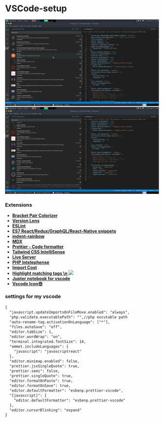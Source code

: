 # VSCode-setup

<img src="./installed ext.png"/>
<img src="./installed ext2.png"/>

### Extensions
- **[Bracket Pair Colorizer]( https://github.com/CoenraadS/Bracket-Pair-Colorizer-2)**
- **[Version Lens]( https://marketplace.visualstudio.com/items?itemName=pflannery.vscode-versionlens)**
- **[ESLint](https://marketplace.visualstudio.com/items?itemName=dbaeumer.vscode-eslint)**
- **[ES7 React/Redux/GraphQL/React-Native snippets](https://marketplace.visualstudio.com/items?itemName=dsznajder.es7-react-js-snippets)**
- **[indent-rainbow](https://marketplace.visualstudio.com/items?itemName=oderwat.indent-rainbow)**
- **[MDX](https://marketplace.visualstudio.com/items?itemName=silvenon.mdx)**
- **[Prettier - Code formatter](https://marketplace.visualstudio.com/items?itemName=esbenp.prettier-vscode)**
- **[Tailwind CSS IntelliSense](https://marketplace.visualstudio.com/items?itemName=bradlc.vscode-tailwindcss)**
- **[Live Server](https://marketplace.visualstudio.com/items?itemName=ritwickdey.LiveServer)**
- **[PHP Intelephense](https://marketplace.visualstudio.com/items?itemName=bmewburn.vscode-intelephense-client)**
- **[Import Cost](https://marketplace.visualstudio.com/items?itemName=wix.vscode-import-cost)**
- **[Highlight matching tags \n <img src="https://images2.imgbox.com/c6/c3/sLkQluHb_o.png"/>](https://marketplace.visualstudio.com/items?itemName=vincaslt.highlight-matching-tag)**
- **[Jupter notebook for vscode](https://marketplace.visualstudio.com/items?itemName=ms-toolsai.jupyter)**
- **[Vscode Icon😎]([https://marketplace.visualstudio.com/items?itemName=bmewburn.vscode-intelephense-client](https://marketplace.visualstudio.com/items?itemName=vscode-icons-team.vscode-icons))**
### settings for my vscode
```
{
  "javascript.updateImportsOnFileMove.enabled": "always",
  "php.validate.executablePath": "",//php excutable path
  "auto-rename-tag.activationOnLanguage": ["*"],
  "files.autoSave": "off",
  "editor.tabSize": 1,
  "editor.wordWrap": "on",
  "terminal.integrated.fontSize": 14,
  "emmet.includeLanguages": {
    "javascript": "javascriptreact"
  },
  "editor.minimap.enabled": false,
  "prettier.jsxSingleQuote": true,
  "prettier.semi": false,
  "prettier.singleQuote": true,
  "editor.formatOnPaste": true,
  "editor.formatOnSave": true,
  "editor.defaultFormatter": "esbenp.prettier-vscode",
  "[javascript]": {
    "editor.defaultFormatter": "esbenp.prettier-vscode"
  },
  "editor.cursorBlinking": "expand"
}


```
